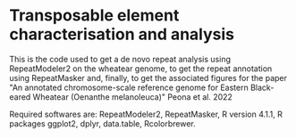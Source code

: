 # Transposable element characterisation and analysis

This is the code used to get a de novo repeat analysis using RepeatModeler2 on the wheatear genome, to get the repeat annotation using RepeatMasker and, finally, to get the associated figures for the paper "An annotated chromosome-scale reference genome for Eastern Black-eared Wheatear (Oenanthe melanoleuca)" Peona et al. 2022

Required softwares are: RepeatModeler2, RepeatMasker, R version 4.1.1, R packages ggplot2, dplyr, data.table, Rcolorbrewer.
